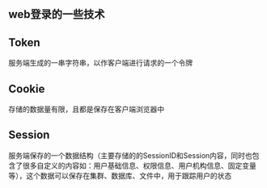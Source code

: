 web登录的一些技术
---

## Token
服务端生成的一串字符串，以作客户端进行请求的一个令牌

## Cookie
存储的数据量有限，且都是保存在客户端浏览器中

## Session
服务端保存的一个数据结构（主要存储的的SessionID和Session内容，同时也包含了很多自定义的内容如：用户基础信息、权限信息、用户机构信息、固定变量等），这个数据可以保存在集群、数据库、文件中，用于跟踪用户的状态
